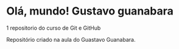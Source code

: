 # Olá, mundo! Gustavo guanabara
 1 repositorio do curso de Git e GitHub

 Repositório criado na aula do Guastavo Guanabara.
